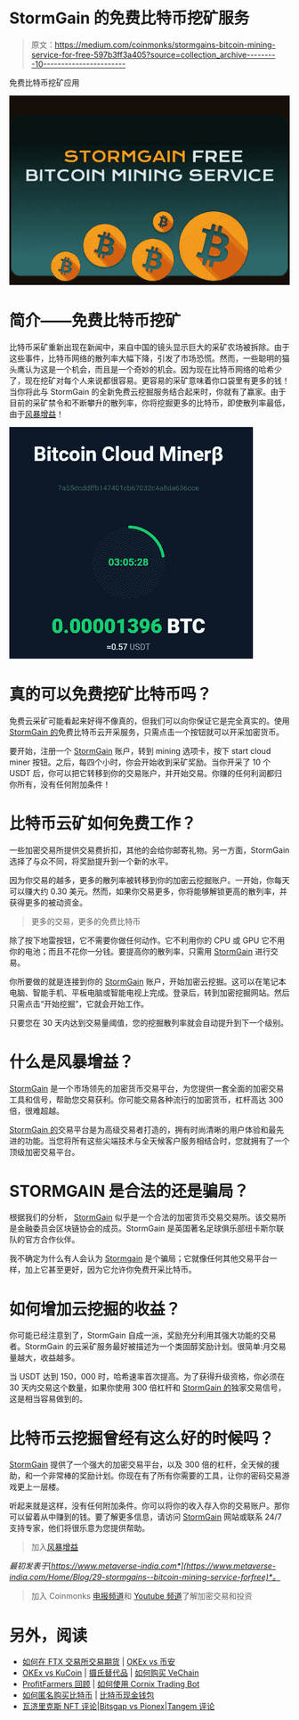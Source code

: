 # StormGain 的免费比特币挖矿服务

> 原文：<https://medium.com/coinmonks/stormgains-bitcoin-mining-service-for-free-597b3ff3a405?source=collection_archive---------10----------------------->

免费比特币挖矿应用

![](img/9258a65f532d894de7a560fca4821d23.png)

# 简介——免费比特币挖矿

比特币采矿重新出现在新闻中，来自中国的镜头显示巨大的采矿农场被拆除。由于这些事件，比特币网络的散列率大幅下降，引发了市场恐慌。然而，一些聪明的猫头鹰认为这是一个机会，而且是一个奇妙的机会。因为现在比特币网络的哈希少了，现在挖矿对每个人来说都很容易。更容易的采矿意味着你口袋里有更多的钱！当你将此与 StormGain 的全新免费云挖掘服务结合起来时，你就有了赢家。由于目前的采矿禁令和不断攀升的散列率，你将挖掘更多的比特币，即使散列率最低，由于[风暴增益](https://app.stormgain.com/friend/BNS123972743)！

![](img/ee264a245a3290ceebccc703c5c92c7d.png)

# 真的可以免费挖矿比特币吗？

免费云采矿可能看起来好得不像真的，但我们可以向你保证它是完全真实的。使用 [StormGain 的](https://app.stormgain.com/friend/BNS123972743)免费比特币云开采服务，只需点击一个按钮就可以开采加密货币。

要开始，注册一个 [StormGain](https://app.stormgain.com/friend/BNS123972743) 账户，转到 mining 选项卡，按下 start cloud miner 按钮。之后，每四个小时，你会开始收到采矿奖励。当你开采了 10 个 USDT 后，你可以把它转移到你的交易账户，并开始交易。你赚的任何利润都归你所有，没有任何附加条件！

# 比特币云矿如何免费工作？

一些加密交易所提供交易费折扣，其他的会给你邮寄礼物。另一方面，StormGain 选择了与众不同，将奖励提升到一个新的水平。

因为你交易的越多，更多的散列率被转移到你的加密云挖掘账户。一开始，你每天可以赚大约 0.30 美元。然而，如果你交易更多，你将能够解锁更高的散列率，并获得更多的被动资金。

> 更多的交易，更多的免费比特币

除了按下地雷按钮，它不需要你做任何动作。它不利用你的 CPU 或 GPU 它不用你的电池；而且不花你一分钱。要提高你的散列率，只需用 [StormGain](https://app.stormgain.com/friend/BNS123972743) 进行交易。

你所要做的就是连接到你的 [StormGain](https://app.stormgain.com/friend/BNS123972743) 账户，开始加密云挖掘。这可以在笔记本电脑、智能手机、平板电脑或智能电视上完成。登录后，转到加密挖掘网站。然后只需点击“开始挖掘”，它就会开始工作。

只要您在 30 天内达到交易量阈值，您的挖掘散列率就会自动提升到下一个级别。

# 什么是风暴增益？

[StormGain](https://app.stormgain.com/friend/BNS123972743) 是一个市场领先的加密货币交易平台，为您提供一套全面的加密交易工具和信号，帮助您交易获利。你可能交易各种流行的加密货币，杠杆高达 300 倍，很难超越。

[StormGain 的](https://app.stormgain.com/friend/BNS123972743)交易平台是为高级交易者打造的，拥有时尚清晰的用户体验和最先进的功能。当您将所有这些尖端技术与全天候客户服务相结合时，您就拥有了一个顶级加密交易平台。

# STORMGAIN 是合法的还是骗局？

根据我们的分析， [StormGain](https://app.stormgain.com/friend/BNS123972743) 似乎是一个合法的加密货币交易交易所。该交易所是金融委员会区块链协会的成员。StormGain 是英国著名足球俱乐部纽卡斯尔联队的官方合作伙伴。

我不确定为什么有人会认为 [Stormgain](https://app.stormgain.com/friend/BNS123972743) 是个骗局；它就像任何其他交易平台一样，加上它甚至更好，因为它允许你免费开采比特币。

# 如何增加云挖掘的收益？

你可能已经注意到了，StormGain 自成一派，奖励充分利用其强大功能的交易者。StormGain 的云采矿服务最好被描述为一个类固醇奖励计划。很简单:月交易量越大，收益越多。

当 USDT 达到 150，000 时，哈希速率首次提高。为了获得升级资格，你必须在 30 天内交易这个数量，如果你使用 300 倍杠杆和 [StormGain 的](https://app.stormgain.com/friend/BNS123972743)独家交易信号，这是相当容易做到的。

# 比特币云挖掘曾经有这么好的时候吗？

[StormGain](https://app.stormgain.com/friend/BNS123972743) 提供了一个强大的加密交易平台，以及 300 倍的杠杆，全天候的援助，和一个非常棒的奖励计划。你现在有了所有你需要的工具，让你的密码交易游戏更上一层楼。

听起来就是这样，没有任何附加条件。你可以将你的收入存入你的交易账户。那你可以留着从中赚到的钱。要了解更多信息，请访问 [StormGain](https://app.stormgain.com/friend/BNS123972743) 网站或联系 24/7 支持专家，他们将很乐意为您提供帮助。

> 加入[风暴增益](https://app.stormgain.com/friend/BNS123972743)

*最初发表于*[*https://www.metaverse-india.com*](https://www.metaverse-india.com/Home/Blog/29-stormgains--bitcoin-mining-service-forfree)*。*

> 加入 Coinmonks [电报频道](https://t.me/coincodecap)和 [Youtube 频道](https://www.youtube.com/c/coinmonks/videos)了解加密交易和投资

# 另外，阅读

*   [如何在 FTX 交易所交易期货](https://coincodecap.com/ftx-futures-trading) | [OKEx vs 币安](https://coincodecap.com/okex-vs-binance)
*   [OKEx vs KuCoin](https://coincodecap.com/okex-kucoin) | [摄氏替代品](https://coincodecap.com/celsius-alternatives) | [如何购买 VeChain](https://coincodecap.com/buy-vechain)
*   [ProfitFarmers 回顾](https://coincodecap.com/profitfarmers-review) | [如何使用 Cornix Trading Bot](https://coincodecap.com/cornix-trading-bot)
*   [如何匿名购买比特币](https://coincodecap.com/buy-bitcoin-anonymously) | [比特币现金钱包](https://coincodecap.com/bitcoin-cash-wallets)
*   [瓦济里克斯 NFT 评论](https://coincodecap.com/wazirx-nft-review)|[Bitsgap vs Pionex](https://coincodecap.com/bitsgap-vs-pionex)|[Tangem 评论](https://coincodecap.com/tangem-wallet-review)